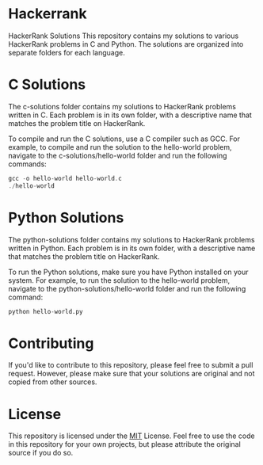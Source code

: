 # Hackerrank
HackerRank Solutions
This repository contains my solutions to various HackerRank problems in C and Python. The solutions are organized into separate folders for each language.

# C Solutions
The c-solutions folder contains my solutions to HackerRank problems written in C. Each problem is in its own folder, with a descriptive name that matches the problem title on HackerRank.

To compile and run the C solutions, use a C compiler such as GCC. For example, to compile and run the solution to the hello-world problem, navigate to the c-solutions/hello-world folder and run the following commands:

```c
gcc -o hello-world hello-world.c
./hello-world
```

# Python Solutions
The python-solutions folder contains my solutions to HackerRank problems written in Python. Each problem is in its own folder, with a descriptive name that matches the problem title on HackerRank.

To run the Python solutions, make sure you have Python installed on your system. For example, to run the solution to the hello-world problem, navigate to the python-solutions/hello-world folder and run the following command:

```python
python hello-world.py
```

# Contributing
If you'd like to contribute to this repository, please feel free to submit a pull request. However, please make sure that your solutions are original and not copied from other sources.

# License
This repository is licensed under the [MIT](https://opensource.org/licenses/MIT) License. Feel free to use the code in this repository for your own projects, but please attribute the original source if you do so.
